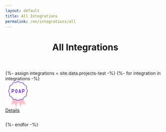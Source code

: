 ```yaml
---
layout: default
title: All Integrations
permalink: /en/integrations/all
---
```



<header class="container py-4 mt-5">
  <div class="text-center">
    <h1 class="display-6 fw-bold mb-3">All Integrations</h1>
  </div>
</header>

<section class="container py-4 border-bottom">
	<div class="row row-cols-auto justify-content-center mt-4">
    {%- assign integrations = site.data.projects-test -%}
    {%- for integration in integrations -%}
      <div class="col" title="{{integration.name}}">
        <div class="card rounded-3 border-2 mb-4 pt-3" style="width: 8rem; min-height: 8rem;">
          <img src="/assets/img/poap-badge.png" class="img-fluid mx-auto" style="width: 5rem;">
          <div class="card-body rounded-2 text-center">
            <a href="{{integration.link}}" class="btn btn-outline-primary btn-sm">Details</a>
          </div>
        </div>
      </div>
    {%- endfor -%}
  </div>
</section>

